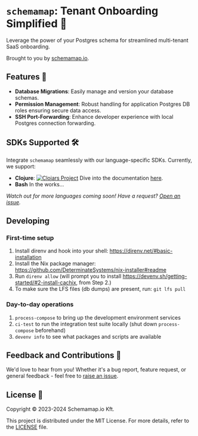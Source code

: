 # `schemamap`: Tenant Onboarding Simplified 🚀
Leverage the power of your Postgres schema for streamlined multi-tenant SaaS onboarding.

Brought to you by [schemamap.io](https://schemamap.io).

## Features 🌟
- **Database Migrations**: Easily manage and version your database schemas.
- **Permission Management**: Robust handling for application Postgres DB roles ensuring secure data access.
- **SSH Port-Forwarding**: Enhance developer experience with local Postgres connection forwarding.

## SDKs Supported 🛠️
Integrate `schemamap` seamlessly with our language-specific SDKs. Currently, we support:
- **Clojure**:
  [![Clojars Project](https://img.shields.io/clojars/v/io.schemamap/schemamap-clj.svg)](https://clojars.org/io.schemamap/schemamap-clj)
  Dive into the documentation [here](./clojure/README.md).
- **Bash**
  In the works...

_Watch out for more languages coming soon! Have a request? [Open an issue](https://github.com/schemamap/schemamap/issues/new)._

## Developing

### First-time setup
1. Install direnv and hook into your shell: https://direnv.net/#basic-installation
2. Install the Nix package manager: https://github.com/DeterminateSystems/nix-installer#readme
3. Run `direnv allow` (will prompt you to install https://devenv.sh/getting-started/#2-install-cachix, from Step 2.)
4. To make sure the LFS files (db dumps) are present, run: `git lfs pull`

### Day-to-day operations
1. `process-compose` to bring up the development environment services
2. `ci-test` to run the integration test suite locally (shut down `process-compose` beforehand)
3. `devenv info` to see what packages and scripts are available

## Feedback and Contributions 👥
We'd love to hear from you! Whether it's a bug report, feature request, or general feedback - feel free to [raise an issue](https://github.com/schemamap/schemamap/issues/new).

## License 📜
Copyright © 2023-2024 Schemamap.io Kft.

This project is distributed under the MIT License. For more details, refer to the [LICENSE](./LICENSE) file.
